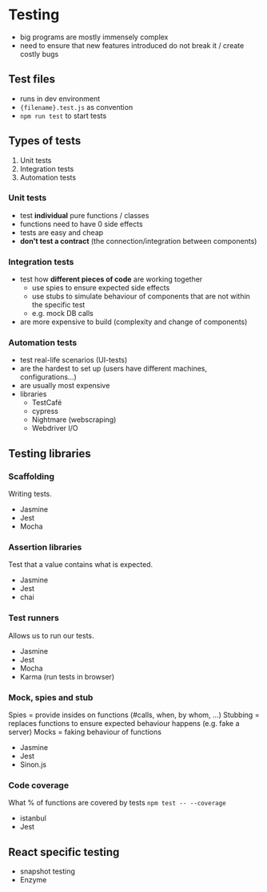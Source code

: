 # Testing

- big programs are mostly immensely complex
- need to ensure that new features introduced do not break it / create costly bugs

## Test files

- runs in dev environment
- `{filename}.test.js` as convention
- `npm run test` to start tests

## Types of tests

1. Unit tests
2. Integration tests
3. Automation tests

### Unit tests

- test **individual** pure functions / classes
- functions need to have 0 side effects
- tests are easy and cheap
- **don't test a contract** (the connection/integration between components)

### Integration tests

- test how **different pieces of code** are working together
  - use spies to ensure expected side effects
  - use stubs to simulate behaviour of components that are not within the specific test
  - e.g. mock DB calls
- are more expensive to build (complexity and change of components)

### Automation tests

- test real-life scenarios (UI-tests)
- are the hardest to set up (users have different machines, configurations...)
- are usually most expensive
- libraries
  - TestCafé
  - cypress
  - Nightmare (webscraping)
  - Webdriver I/O

## Testing libraries

### Scaffolding

Writing tests.

- Jasmine
- Jest
- Mocha

### Assertion libraries

Test that a value contains what is expected.

- Jasmine
- Jest
- chai

### Test runners

Allows us to run our tests.

- Jasmine
- Jest
- Mocha
- Karma (run tests in browser)

### Mock, spies and stub

Spies = provide insides on functions (#calls, when, by whom, ...)
Stubbing = replaces functions to ensure expected behaviour happens (e.g. fake a server)
Mocks = faking behaviour of functions

- Jasmine
- Jest
- Sinon.js

### Code coverage

What % of functions are covered by tests
`npm test -- --coverage`

- istanbul
- Jest

## React specific testing

- snapshot testing
- Enzyme
